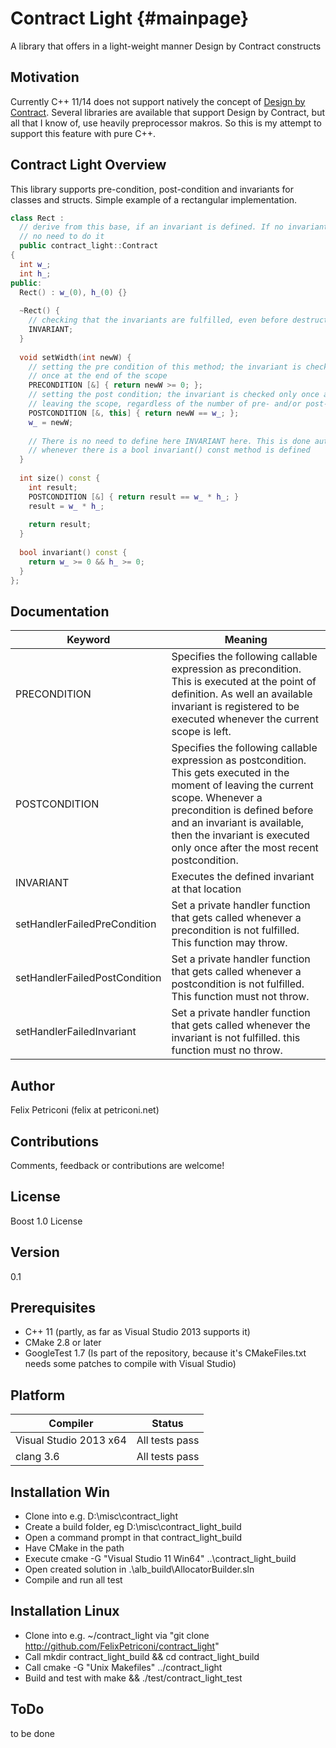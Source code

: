 Contract Light {#mainpage}
==============

A library that offers in a light-weight manner Design by Contract constructs


Motivation
----------
Currently C++ 11/14 does not support natively the concept of [Design by Contract](http://en.wikipedia.org/wiki/Design_by_contract). Several libraries are available that support Design by Contract, but all that I know of, use heavily preprocessor makros. So this is my attempt to support this feature with pure C++. 
  
Contract Light Overview
-----------------------
This library supports pre-condition, post-condition and invariants for classes and structs.
Simple example of a rectangular implementation.

~~~C++
class Rect : 
  // derive from this base, if an invariant is defined. If no invariant is defined
  // no need to do it
  public contract_light::Contract 
{
  int w_;
  int h_;
public:
  Rect() : w_(0), h_(0) {}
  
  ~Rect() {
    // checking that the invariants are fulfilled, even before destruction
    INVARIANT;
  }
  
  void setWidth(int newW) {
    // setting the pre condition of this method; the invariant is checked 
    // once at the end of the scope
    PRECONDITION [&] { return newW >= 0; };
    // setting the post condition; the invariant is checked only once after 
    // leaving the scope, regardless of the number of pre- and/or post-conditions
    POSTCONDITION [&, this] { return newW == w_; };
    w_ = newW;
    
    // There is no need to define here INVARIANT here. This is done automatically
    // whenever there is a bool invariant() const method is defined
  }
  
  int size() const {
    int result;
    POSTCONDITION [&] { return result == w_ * h_; }
    result = w_ * h_;
    
    return result;
  }
  
  bool invariant() const {
    return w_ >= 0 && h_ >= 0;
  }
};
~~~

Documentation
-------------
|Keyword                        |Meaning                            |
--------------------------------|-----------------------------------
| PRECONDITION                  | Specifies the following callable expression as precondition. This is executed at the point of definition. As well an available invariant is registered to be executed whenever the current scope is left. |
| POSTCONDITION                 | Specifies the following callable expression as postcondition. This gets executed  in the moment of leaving the current scope. Whenever a precondition is defined before and an invariant is available, then the invariant is executed only once after the most recent postcondition. |
| INVARIANT                     | Executes the defined invariant at that location |
| setHandlerFailedPreCondition  | Set a private handler function that gets called whenever a precondition is not fulfilled. This function may throw. |
| setHandlerFailedPostCondition | Set a private handler function that gets called whenever a postcondition is not fulfilled. This function must not throw. |
| setHandlerFailedInvariant     | Set a private handler function that gets called whenever the invariant is not fulfilled. this function must no throw. |




Author 
------
  Felix Petriconi (felix at petriconi.net)
  

Contributions
-------------

  Comments, feedback or contributions are welcome!

  
License
-------
  Boost 1.0 License


Version
-------
  0.1

Prerequisites
-------------
  * C++ 11 (partly, as far as Visual Studio 2013 supports it)
  * CMake 2.8 or later
  * GoogleTest 1.7 (Is part of the repository, because it's CMakeFiles.txt needs some patches to compile with Visual Studio)


Platform
--------
| Compiler | Status |
-----------|---------
| Visual Studio 2013 x64 | All tests pass |
| clang 3.6 | All tests pass |

Installation Win
----------------
  * Clone into e.g. D:\misc\contract_light
  * Create a build folder, eg D:\misc\contract_light_build
  * Open a command prompt in that contract_light_build
  * Have CMake in the path
  * Execute cmake -G "Visual Studio 11 Win64" ..\contract_light_build
  * Open created solution in .\alb_build\AllocatorBuilder.sln
  * Compile and run all test

Installation Linux
------------------
  * Clone into e.g. ~/contract_light via "git clone http://github.com/FelixPetriconi/contract_light"
  * Call   mkdir contract_light_build && cd contract_light_build
  * Call   cmake -G "Unix Makefiles" ../contract_light 
  * Build and test with   make && ./test/contract_light_test
  
  
ToDo
----
  to be done 
